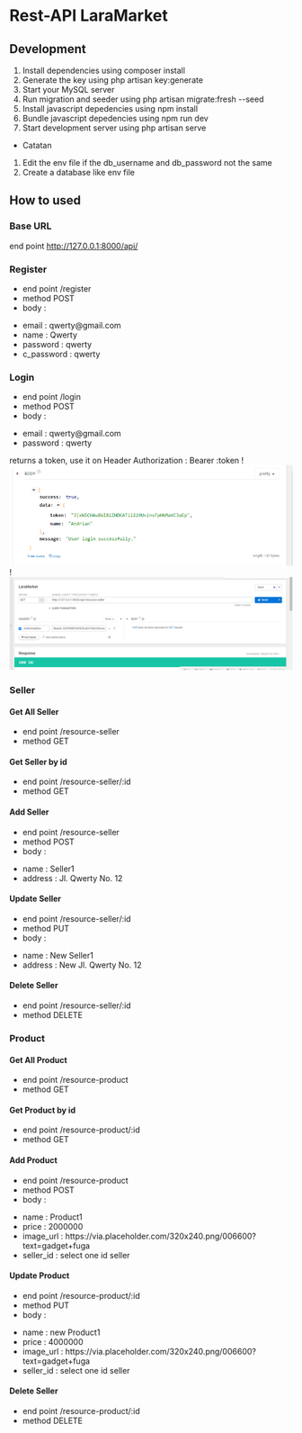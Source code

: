 # Rest-API LaraMarket

## Development

1. Install dependencies using composer install
2. Generate the key using php artisan key:generate
3. Start your MySQL server
4. Run migration and seeder using php artisan migrate:fresh --seed
5. Install javascript depedencies using npm install
6. Bundle javascript depedencies using npm run dev
7. Start development server using php artisan serve

-   Catatan

1. Edit the env file if the db_username and db_password not the same
2. Create a database like env file

## How to used

### Base URL

end point http://127.0.0.1:8000/api/

### Register

-   end point /register
-   method POST
-   body :

<ul>
    <li>email : qwerty@gmail.com</li>
    <li>name : Qwerty</li>
    <li>password : qwerty</li>
    <li>c_password : qwerty</li>
</ul>

### Login

-   end point /login
-   method POST
-   body :

<ul>
    <li>email : qwerty@gmail.com</li>
    <li>password : qwerty</li>
</ul>

returns a token, use it on Header Authorization : Bearer :token
!![token-aurh](/example/token_auth.png)
!![token-aurh](/example/header_auth.png)

<!-- Seller Start -->

### Seller

#### Get All Seller

-   end point /resource-seller
-   method GET

#### Get Seller by id

-   end point /resource-seller/:id
-   method GET

#### Add Seller

-   end point /resource-seller
-   method POST
-   body :

<ul>
    <li>name : Seller1</li>
    <li>address : Jl. Qwerty No. 12</li>
</ul>

#### Update Seller

-   end point /resource-seller/:id
-   method PUT
-   body :

<ul>
    <li>name : New Seller1</li>
    <li>address : New Jl. Qwerty No. 12</li>
</ul>

#### Delete Seller

-   end point /resource-seller/:id
-   method DELETE

<!-- Seller End -->

<!-- Product Start -->

### Product

#### Get All Product

-   end point /resource-product
-   method GET

#### Get Product by id

-   end point /resource-product/:id
-   method GET

#### Add Product

-   end point /resource-product
-   method POST
-   body :

<ul>
    <li>name : Product1</li>
    <li>price : 2000000</li>
    <li>image_url : https://via.placeholder.com/320x240.png/006600?text=gadget+fuga</li>
    <li>seller_id : select one id seller </li>
</ul>

#### Update Product

-   end point /resource-product/:id
-   method PUT
-   body :

<ul>
    <li>name : new Product1</li>
    <li>price : 4000000</li>
    <li>image_url : https://via.placeholder.com/320x240.png/006600?text=gadget+fuga</li>
    <li>seller_id : select one id seller </li>
</ul>

#### Delete Seller

-   end point /resource-product/:id
-   method DELETE

<!-- Product End -->
